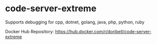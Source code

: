 # code-server-extreme
Supports debugging for cpp, dotnet, golang, java, php, python, ruby

Docker Hub Repository:
https://hub.docker.com/r/doribell/code-server-extreme

